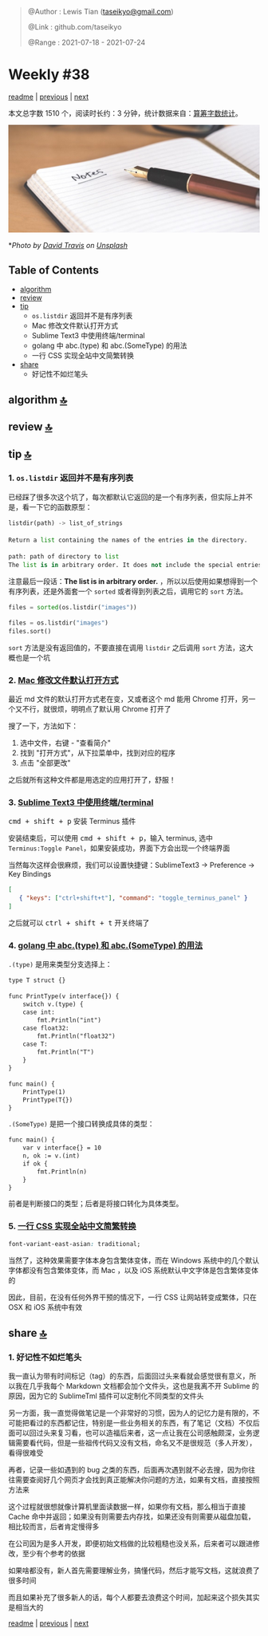 > @Author  : Lewis Tian (taseikyo@gmail.com)
>
> @Link    : github.com/taseikyo
>
> @Range   : 2021-07-18 - 2021-07-24

# Weekly #38

[readme](../README.md) | [previous](202107W3.md) | [next](202107W5.md)

本文总字数 1510 个，阅读时长约：3 分钟，统计数据来自：[算筹字数统计](http://www.xiqei.com/tools?p=tj)。

![](../images/2021/07/david-travis-5bYxXawHOQg-unsplash.jpg)

\**Photo by [David Travis](https://unsplash.com/@dtravisphd) on [Unsplash](https://unsplash.com/photos/5bYxXawHOQg)*

## Table of Contents

- [algorithm](#algorithm-)
- [review](#review-)
- [tip](#tip-)
    - `os.listdir` 返回并不是有序列表
    - Mac 修改文件默认打开方式
    - Sublime Text3 中使用终端/terminal
    - golang 中 abc.(type) 和 abc.(SomeType) 的用法
    - 一行 CSS 实现全站中文简繁转换
- [share](#share-)
    - 好记性不如烂笔头

## algorithm [🔝](#weekly-38)

## review [🔝](#weekly-38)

## tip [🔝](#weekly-38)

### 1. `os.listdir` 返回并不是有序列表

已经踩了很多次这个坑了，每次都默认它返回的是一个有序列表，但实际上并不是，看一下它的函数原型：

```python
listdir(path) -> list_of_strings

Return a list containing the names of the entries in the directory.

path: path of directory to list
The list is in arbitrary order. It does not include the special entries '.' and '..' even if they are present in the directory.
```

注意最后一段话：**The list is in arbitrary order.** ，所以以后使用如果想得到一个有序列表，还是外面套一个 `sorted` 或者得到列表之后，调用它的 `sort` 方法。

```python
files = sorted(os.listdir("images"))
```

```python
files = os.listdir("images")
files.sort()
```

`sort` 方法是没有返回值的，不要直接在调用 `listdir` 之后调用 `sort` 方法，这大概也是一个坑

### 2. [Mac 修改文件默认打开方式](http://blog.itpub.net/69957697/viewspace-2726134)

最近 md 文件的默认打开方式老在变，又或者这个 md 能用 Chrome 打开，另一个又不行，就很烦，明明点了默认用 Chrome 打开了

搜了一下，方法如下：

1. 选中文件，右键 - "查看简介"
1. 找到 "打开方式"，从下拉菜单中，找到对应的程序
1. 点击 "全部更改"

之后就所有这种文件都是用选定的应用打开了，舒服！

### 3. [Sublime Text3 中使用终端/terminal](https://blog.csdn.net/yiyuzhan6325/article/details/105923270)

<kbd>cmd + shift + p</kbd> 安装 Terminus 插件

安装结束后，可以使用 <kbd>cmd + shift + p</kbd>，输入 terminus, 选中 `Terminus:Toggle Panel`，如果安装成功，界面下方会出现一个终端界面

当然每次这样会很麻烦，我们可以设置快捷键：SublimeText3 -> Preference -> Key Bindings

```json
[
   { "keys": ["ctrl+shift+t"], "command": "toggle_terminus_panel" }
]
```

之后就可以 <kbd>ctrl + shift + t</kbd> 开关终端了

### 4. [golang 中 abc.(type) 和 abc.(SomeType) 的用法](https://www.golangtc.com/t/55d0ac7fb09ecc645b000034)

`.(type)` 是用来类型分支选择上：

```golang
type T struct {}

func PrintType(v interface{}) {
    switch v.(type) {
    case int:
        fmt.Println("int")
    case float32:
        fmt.Println("float32")
    case T:
        fmt.Println("T")
    }
}

func main() {
    PrintType(1)
    PrintType(T{})
}
```

`.(SomeType)` 是把一个接口转换成具体的类型：

```golang
func main() {
    var v interface{} = 10
    n, ok := v.(int)
    if ok {
        fmt.Println(n)
    }
}
```

前者是判断接口的类型；后者是将接口转化为具体类型。

### 5. [一行 CSS 实现全站中文简繁转换](https://www.zhangxinxu.com/wordpress/2021/01/css-simplified-traditional-chinese/)

```css
font-variant-east-asian: traditional;
```

当然了，这种效果需要字体本身包含繁体变体，而在 Windows 系统中的几个默认字体都没有包含繁体变体，而 Mac ，以及 iOS 系统默认中文字体是包含繁体变体的

因此，目前，在没有任何外界干预的情况下，一行 CSS 让网站转变成繁体，只在 OSX 和 iOS 系统中有效

## share [🔝](#weekly-38)

### 1. 好记性不如烂笔头

我一直认为带有时间标记（tag）的东西，后面回过头来看就会感觉很有意义，所以我在几乎我每个 Markdown 文档都会加个文件头，这也是我离不开 Sublime 的原因，因为它的 SublimeTml 插件可以定制化不同类型的文件头

另一方面，我一直觉得做笔记是一个非常好的习惯，因为人的记忆力是有限的，不可能把看过的东西都记住，特别是一些业务相关的东西，有了笔记（文档）不仅后面可以回过头来复习看，也可以造福后来者，这一点让我在公司感触颇深，业务逻辑需要看代码，但是一些祖传代码又没有文档，命名又不是很规范（多人开发），看得很难受

再者，记录一些如遇到的 bug 之类的东西，后面再次遇到就不必去搜，因为你往往需要查阅好几个网页才会找到真正能解决你问题的方法，如果有文档，直接按照方法来

这个过程就很想就像计算机里面读数据一样，如果你有文档，那么相当于直接 Cache 命中并返回；如果没有则需要去内存找，如果还没有则需要从磁盘加载，相比较而言，后者肯定慢得多

在公司因为是多人开发，即便初始文档做的比较粗糙也没关系，后来者可以跟进修改，至少有个参考的依据

如果啥都没有，新人首先需要理解业务，搞懂代码，然后才能写文档，这就浪费了很多时间

而且如果补充了很多新人的话，每个人都要去浪费这个时间，加起来这个损失其实是相当大的

[readme](../README.md) | [previous](202107W3.md) | [next](202107W5.md)
